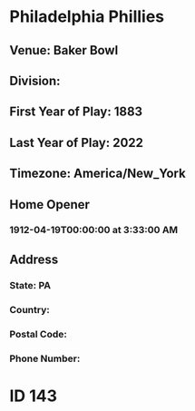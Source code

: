 # Philadelphia Phillies
## Venue: Baker Bowl
## Division: 
## First Year of Play: 1883
## Last Year of Play: 2022
## Timezone: America/New_York
## Home Opener
### 1912-04-19T00:00:00 at 3:33:00 AM
## Address
### 
### State: PA
### Country: 
### Postal Code: 
### Phone Number: 
# ID 143